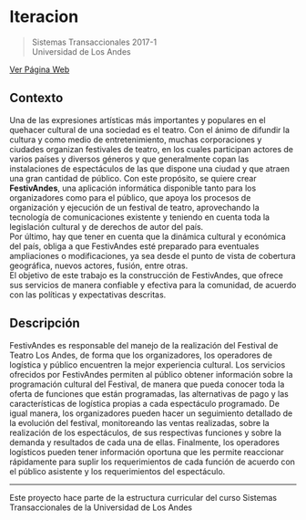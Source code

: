 # Iteracion
> Sistemas Transaccionales 2017-1  
> Universidad de Los Andes

[Ver Página Web](https://dnarvaez27.github.io/FestivAndes)

## Contexto
Una de las expresiones artísticas más importantes y populares en el quehacer cultural de una sociedad es el teatro. Con el ánimo de difundir la cultura y como medio de entretenimiento, muchas corporaciones y ciudades organizan festivales de teatro, en los cuales participan actores de varios países y diversos géneros y que generalmente copan las instalaciones de espectáculos de las que dispone una ciudad y que atraen una gran cantidad de público. Con este propósito, se quiere crear <b>FestivAndes</b>, una aplicación informática disponible tanto para los organizadores como para el público, que apoya los procesos de organización y ejecución de un festival de teatro, aprovechando la tecnología de comunicaciones existente y teniendo en cuenta toda la legislación cultural y de derechos de autor del país.  
Por último, hay que tener en cuenta que la dinámica cultural y económica del país, obliga a que FestivAndes esté preparado para eventuales ampliaciones o modificaciones, ya sea desde el punto de vista de cobertura geográfica, nuevos actores, fusión, entre otras.  
El objetivo de este trabajo es la construcción de FestivAndes, que ofrece sus servicios de manera confiable y efectiva para la comunidad, de acuerdo con las políticas y expectativas descritas.

## Descripción
FestivAndes es responsable del manejo de la realización del Festival de Teatro Los Andes, de forma que los organizadores, los operadores de logística y público encuentren la mejor experiencia cultural. Los servicios ofrecidos por FestivAndes permiten al público obtener información sobre la programación cultural del Festival, de manera que pueda conocer toda la oferta de funciones que están programadas, las alternativas de pago y las características de logística propias a cada espectáculo programado. De igual manera, los organizadores pueden hacer un seguimiento detallado de la evolución del festival, monitoreando las ventas realizadas, sobre la realización de los espectáculos, de sus respectivas funciones y sobre la demanda y resultados de cada una de ellas. Finalmente, los operadores logísticos pueden tener información oportuna que les permite reaccionar rápidamente para suplir los requerimientos de cada función de acuerdo con el público asistente y los requerimientos del espectáculo.
______
Este proyecto hace parte de la estructura curricular del curso Sistemas Transaccionales de la Universidad de Los Andes
